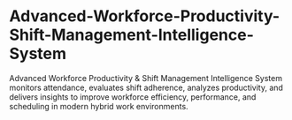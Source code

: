 # Advanced-Workforce-Productivity-Shift-Management-Intelligence-System
Advanced Workforce Productivity &amp; Shift Management Intelligence System monitors attendance, evaluates shift adherence, analyzes productivity, and delivers insights to improve workforce efficiency, performance, and scheduling in modern hybrid work environments.
